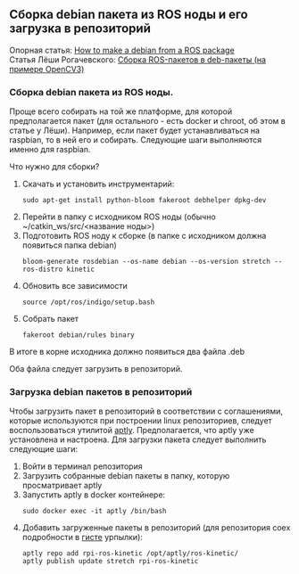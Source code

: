 ## Сборка debian пакета из ROS ноды и его загрузка в репозиторий

Опорная статья: [How to make a debian from a ROS package](https://gist.github.com/awesomebytes/196eab972a94dd8fcdd69adfe3bd1152)  
Статья Лёши Рогачевского: [Сборка ROS-пакетов в deb-пакеты \(на примере OpenCV3\)](https://github.com/sfalexrog/coex_kb/blob/master/kb001_building_ros_packages_as_deb.md)

### Сборка debian пакета из ROS ноды.

Проще всего собирать на той же платформе, для которой предполагается пакет \(для остального - есть docker и chroot, об этом в статье у Лёши\). Например, если пакет будет устанавливаться на raspbian, то в ней его и собирать. Следующие шаги выполняются именно для raspbian.

Что нужно для сборки?

1. Скачать и установить инструментарий:
   ```
   sudo apt-get install python-bloom fakeroot debhelper dpkg-dev
   ```
2. Перейти в папку с исходником ROS ноды \(обычно ~/catkin\_ws/src/&lt;название ноды&gt;\)
3. Подготовить ROS ноду к сборке \(в папке с исходником должна появиться папка debian\)
   ```
   bloom-generate rosdebian --os-name debian --os-version stretch --ros-distro kinetic
   ```
4. Обновить все зависимости
   ```
   source /opt/ros/indigo/setup.bash
   ```
5. Собрать пакет
   ```
   fakeroot debian/rules binary
   ```

В итоге в корне исходника должно появиться два файла .deb

Оба файла следует загрузить в репозиторий.

### Загрузка debian пакетов в репозиторий

Чтобы загрузить пакет в репозиторий в соответствии с соглашениями, которые используются при построении linux репозиториев, следует воспользоваться утилитой [aptly](https://www.aptly.info/). Предполагается, что aptly уже установлена и настроена. Для загрузки пакета следует выполнить следующие шаги:

1. Войти в терминал репозитория
2. Загрузить собранные debian пакеты в папку, которую просматривает aptly
3. Запустить aptly в docker контейнере:
   ```
   sudo docker exec -it aptly /bin/bash
   ```
4. Добавить загруженные пакеты в репозиторий \(для репозитория coex подробности в [гисте](https://gist.github.com/urpylka/f75167cc82dd9d774ba15e2ed4fce069) урпылки\):
   ```
   aptly repo add rpi-ros-kinetic /opt/aptly/ros-kinetic/
   aptly publish update stretch rpi-ros-kinetic
   ```









